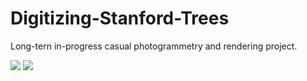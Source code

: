 # Digitizing-Stanford-Trees
Long-tern in-progress casual photogrammetry and rendering project.

![](https://github.com/HarvielArcilla/Digitizing-Stanford-Trees/blob/9044b3025e2914c33e482cc48c2d8cb10f8e791e/ImageRenders/BlueJacarandaRender.png=250x125)
![](https://github.com/HarvielArcilla/Digitizing-Stanford-Trees/blob/7283c26d7ad6ca61dbe3cc19b379c6217e3756b1/ImageRenders/BlueJacarandaGeom.png=250x125)

